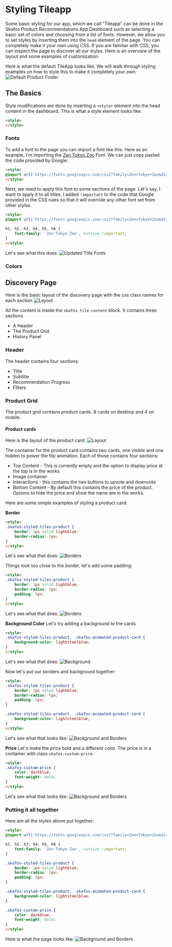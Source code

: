 # Styling Tileapp

Some basic styling for our app, which we call "Tileapp" can be done in the Skafos Product Recommendations App Dashboard such as selecting a basic set of colors and choosing from a list of fonts. However, we allow you to set styles by inserting them into the `head` element of the page. You can completely make it your own using CSS. If you are familiar with CSS, you can inspect the page to discover all our styles. Here is an overview of the layout and some examples of customization.

Here is what the default TileApp looks like. We will walk through styling examples on how to style this to make it completely your own:
![Default Product Finder](default-product-finder.png)

## The Basics
Style modifications are done by inserting a `<style>` element into the head content in the dashboard. This is what a style element looks like:

```html
<style>
</style>
```

### Fonts
To add a font to the page you can import a font like this. Here as an example, I'm importing the [Zen Tokyo Zoo](https://fonts.google.com/specimen/Zen+Tokyo+Zoo) Font. We can just copy pasted the code provided by Google:

```html
<style>
@import url('https://fonts.googleapis.com/css2?family=Zen+Tokyo+Zoo&display=swap');
</style>
```

Next, we need to apply this font to some sections of the page. Let's say, I want to apply it to all titles. I added `!important` to the code that Google provided in the CSS rules so that it will override any other font set from other styles.

```html
<style>
@import url('https://fonts.googleapis.com/css2?family=Zen+Tokyo+Zoo&display=swap');

h1, h2, h3, h4, h5, h6 {
    font-family: 'Zen Tokyo Zoo', cursive !important;
}
</style>
```

Let's see what this does:
![Updated Title Fonts](updated-title-fonts.png)


### Colors


## Discovery Page

Here is the basic layout of the discovery page with the css class names for each section
![Layout](./discovery-page-layout.png)

All the content is inside the `skafos-tile-content` block. It contains three sections
- A Header
- The Product Grid 
- History Panel

### Header
The header contains four sections:
- Title
- Subtitle
- Recommendation Progress
- Filters

### Product Grid
The product grid contains product cards. 8 cards on desktop and 4 on mobile.

#### Product cards
Here is the layout of the product card:
![Layout](./discovery-product-card.png)

The container for the product card contains two cards, one visible and one hidden to power the flip animation. Each of those contains four sections:
- Top Content - This is currently empty and the option to display price at the top is in the works
- Image container
- Interactions - this contains the two buttons to upvote and downvote
- Bottom Content - By default this contains the price of the product. Options to hide the price and show the name are in the works.

Here are some simple examples of styling a product card:

**Border**
```html
<style>
.skafos-styled-tiles-product {
    border: 1px solid lightblue;
    border-radius: 5px;
}
</style>
```

Let's see what that does:
![Borders](./updated-borders-1.png) 

Things look too close to the border, let's add some padding:
```html
<style>
.skafos-styled-tiles-product {
    border: 1px solid lightblue;
    border-radius: 5px;
    padding: 5px;
}
</style>
```

Let's see what that does:
![Borders](./updated-borders-2.png)

**Background Color**
Let's try adding a background to the cards

```html
<style>
.skafos-styled-tiles-product, .skafos-animated-product-card {
    background-color: lightsteelblue;
}
</style>
```
Let's see what that does:
![Background](./card-background.png)

Now let's put our borders and background together:
```html
<style>
.skafos-styled-tiles-product {
    border: 1px solid lightblue;
    border-radius: 5px;
    padding: 5px;
}

.skafos-styled-tiles-product, .skafos-animated-product-card {
    background-color: lightsteelblue;
}
</style>
```

Let's see what that looks like:
![Background and Borders](./card-background-and-borders.png)

**Price**
Let's make the price bold and a different color. The price is in a container with class `skafos-custom-price`.

```html
<style>
.skafos-custom-price {
    color: darkblue;
    font-weight: bold;
}
</style>
```

Let's see what that looks like:
![Background and Borders](./price-color.png)

### Putting it all together
Here are all the styles above put together:
```html
<style>
@import url('https://fonts.googleapis.com/css2?family=Zen+Tokyo+Zoo&display=swap');

h1, h2, h3, h4, h5, h6 {
    font-family: 'Zen Tokyo Zoo', cursive !important;
}

.skafos-styled-tiles-product {
    border: 1px solid lightblue;
    border-radius: 5px;
    padding: 5px;
}

.skafos-styled-tiles-product, .skafos-animated-product-card {
    background-color: lightsteelblue;
}

.skafos-custom-price {
    color: darkblue;
    font-weight: bold;
}
</style>
```

Here is what the page looks like:
![Background and Borders](./all-together-1.png)
